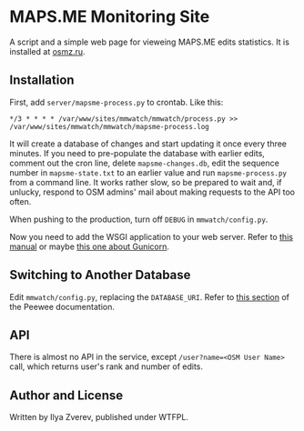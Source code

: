 # MAPS.ME Monitoring Site

A script and a simple web page for vieweing MAPS.ME edits statistics.
It is installed at [osmz.ru](http://py.osmz.ru/mmwatch/).

## Installation

First, add `server/mapsme-process.py` to crontab. Like this:

    */3 * * * * /var/www/sites/mmwatch/mmwatch/process.py >> /var/www/sites/mmwatch/mmwatch/mapsme-process.log

It will create a database of changes and start updating it once every three minutes.
If you need to pre-populate the database with earlier edits, comment out the cron line,
delete `mapsme-changes.db`, edit the sequence number in `mapsme-state.txt` to an earlier value
and run `mapsme-process.py` from a command line. It works rather slow, so be prepared to wait and,
if unlucky, respond to OSM admins' mail about making requests to the API too often.

When pushing to the production, turn off `DEBUG` in `mmwatch/config.py`.

Now you need to add the WSGI application to your web server. Refer to [this manual](http://flask.pocoo.org/docs/0.10/deploying/)
or maybe [this one about Gunicorn](https://www.digitalocean.com/community/tutorials/how-to-deploy-python-wsgi-apps-using-gunicorn-http-server-behind-nginx).

## Switching to Another Database

Edit `mmwatch/config.py`, replacing the `DATABASE_URI`.
Refer to [this section](http://docs.peewee-orm.com/en/latest/peewee/database.html#connecting-using-a-database-url)
of the Peewee documentation.

## API

There is almost no API in the service, except `/user?name=<OSM User Name>` call,
which returns user's rank and number of edits.

## Author and License

Written by Ilya Zverev, published under WTFPL.
